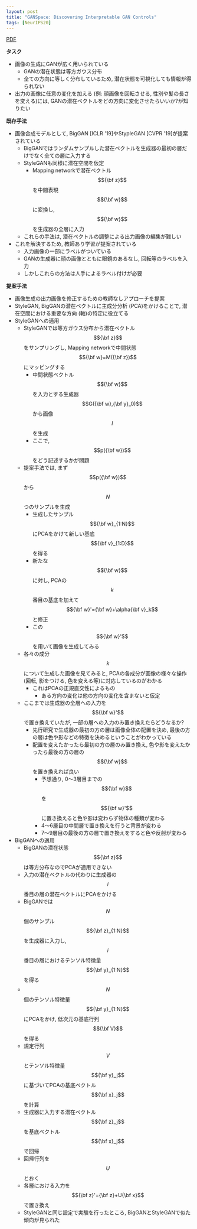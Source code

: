 ```yaml
---
layout: post
title: "GANSpace: Discovering Interpretable GAN Controls"
tags: [NeurIPS20]
---
```


<!--more-->

[PDF](https://proceedings.neurips.cc/paper/2020/file/6fe43269967adbb64ec6149852b5cc3e-Paper.pdf)

**タスク**
- 画像の生成にGANが広く用いられている
  - GANの潜在状態は等方ガウス分布  
  - 全ての方向に等しく分布しているため, 潜在状態を可視化しても情報が得られない
- 出力の画像に任意の変化を加える (例: 顔画像を回転させる, 性別や髪の長さを変える)には, GANの潜在ベクトルをどの方向に変化させたらいいか?が知りたい


**既存手法**
- 画像合成モデルとして, BigGAN [ICLR '19]やStypleGAN [CVPR '19]が提案されている 
  - BigGANではランダムサンプルした潜在ベクトルを生成器の最初の層だけでなく全ての層に入力する
  - StyleGANも同様に潜在空間を仮定
    - Mapping networkで潜在ベクトル $${\bf z}$$を中間表現 $${\bf w}$$に変換し, $${\bf w}$$を生成器の全層に入力
  - これらの手法は, 潜在ベクトルの調整による出力画像の編集が難しい
- これを解決するため, 教師あり学習が提案されている
  - 入力画像の一部にラベルがついている
  - GANの生成器に顔の画像とともに眼鏡のあるなし, 回転等のラベルを入力 
  - しかしこれらの方法は人手によるラベル付けが必要
 

**提案手法**
- 画像生成の出力画像を修正するための教師なしアプローチを提案
- StyleGAN, BigGANの潜在ベクトルに主成分分析 (PCA)をかけることで, 潜在空間における重要な方向 (軸)の特定に役立てる 
- StyleGANへの適用
  - StyleGANでは等方ガウス分布から潜在ベクトル $${\bf z}$$をサンプリングし, Mapping networkで中間状態 $${\bf w}=M({\bf z})$$にマッピングする
    - 中間状態ベクトル $${\bf w}$$を入力とする生成器 $$G({\bf w},{\bf y}_0)$$から画像 $$I$$を生成
    - ここで, $$p({\bf w})$$をどう記述するかが問題
  - 提案手法では, まず$$p({\bf w})$$から $$N$$つのサンプルを生成
    - 生成したサンプル $${\bf w}_{1:N}$$にPCAをかけて新しい基底 $${\bf v}_{1:D}$$を得る
    - 新たな $${\bf w}$$に対し, PCAの $$k$$番目の基底を加えて $${\bf w}'={\bf w}+\alpha{\bf v}_k$$と修正
    - この $${\bf w}'$$を用いて画像を生成してみる
  - 各々の成分 $$k$$について生成した画像を見てみると, PCAの各成分が画像の様々な操作 (回転, 影をつける, 色を変える等)に対応しているのがわかる
    - これはPCAの正規直交性によるもの
      - ある方向の変化は他の方向の変化を含まないと仮定
  - ここまでは生成器の全層への入力を $${\bf w}'$$で置き換えていたが, 一部の層への入力のみ置き換えたらどうなるか?
    - 先行研究で生成器の最初の方の層は画像全体の配置を決め, 最後の方の層は色や影などの特徴を決めるということがわかっている
    - 配置を変えたかったら最初の方の層のみ置き換え, 色や影を変えたかったら最後の方の層の $${\bf w}$$を置き換えれば良い
      - 予想通り, 0〜3層目までの$${\bf w}$$を $${\bf w}'$$に置き換えると色や影は変わらず物体の種類が変わる
      - 4〜6層目の中間層で置き換えを行うと背景が変わる
      - 7〜9層目の最後の方の層で置き換えをすると色や反射が変わる 
- BigGANへの適用
  - BigGANの潜在状態 $${\bf z}$$は等方分布なのでPCAが適用できない
  - 入力の潜在ベクトルの代わりに生成器の $$i$$番目の層の潜在ベクトルにPCAをかける 
  - BigGANでは $$N$$個のサンプル $${\bf z}_{1:N}$$を生成器に入力し, $$i$$番目の層におけるテンソル特徴量 $${\bf y}_{1:N}$$を得る
  - $$N$$個のテンソル特徴量 $${\bf y}_{1:N}$$にPCAをかけ, 低次元の基底行列 $${\bf V}$$を得る
  - 規定行列 $$V$$とテンソル特徴量 $${\bf y}_j$$に基づいてPCAの基底ベクトル $${\bf x}_j$$を計算
  - 生成器に入力する潜在ベクトル $${\bf z}_j$$を基底ベクトル $${\bf x}_j$$で回帰
  - 回帰行列を $$U$$とおく
  - 各層における入力を $${\bf z}'={\bf z}+U{\bf x}$$で置き換え
  - StyleGANと同じ設定で実験を行ったところ, BigGANとStyleGANで似た傾向が見られた


